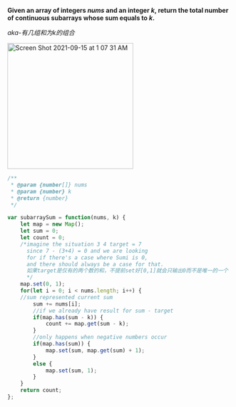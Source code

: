 **Given an array of integers *nums* and an integer *k*, return the total number of continuous subarrays whose sum equals to *k*.**

*aka-有几组和为k的组合*

<img width="282" alt="Screen Shot 2021-09-15 at 1 07 31 AM" src="https://user-images.githubusercontent.com/37787994/133395288-9e4e8c66-e6ae-45f8-ae12-21649ea69e42.png">

```Javascript
/**
 * @param {number[]} nums
 * @param {number} k
 * @return {number}
 */

var subarraySum = function(nums, k) {
    let map = new Map();
    let sum = 0;
    let count = 0;
    /*imagine the situation 3 4 target = 7
      since 7 - (3+4) = 0 and we are looking 
      for if there's a case where Sumi is 0, 
      and there should always be a case for that.
      如果target是仅有的两个数的和，不提前set好[0,1]就会只输出0而不是唯一的一个
      */
    map.set(0, 1);
    for(let i = 0; i < nums.length; i++) {
    //sum represented current sum
        sum += nums[i];
        //if we already have result for sum - target 
        if(map.has(sum - k)) {
            count += map.get(sum - k);
        }
        //only happens when negative numbers occur
        if(map.has(sum)) {
            map.set(sum, map.get(sum) + 1);
        }
        else {
            map.set(sum, 1);
        }
    }
    return count;
};
```
